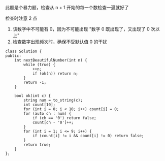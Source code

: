 此题是个暴力题，检查从 n + 1 开始的每一个数检查一遍就好了

检查时注意 2 点
1. 该数字中不可能有 0，因为不可能出现 "数字 0 既出现了，又出现了 0 次以上"
2. 检查数字出现频次时，确保不受默认值 0 的干扰
```
class Solution {
public:
    int nextBeautifulNumber(int n) {
        while (true) {
            ++n;
            if (ok(n)) return n;
        }
        return -1;
    }
    
    bool ok(int c) {
        string num = to_string(c);
        int count[10];
        for (int i = 0; i < 10; i++) count[i] = 0;
        for (auto ch : num) {
            if (ch == '0') return false;
            count[ch - '0']++;
        }
        for (int i = 1; i <= 9; i++) {
            if (count[i] != i && count[i] != 0) return false;
        }
        return true;
    }
};
```